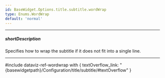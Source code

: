 ```yaml
---
id: BaseWidget.Options.title.subtitle.wordWrap
type: Enums.WordWrap
default: 'normal'
---
```

---
##### shortDescription
Specifies how to wrap the subtitle if it does not fit into a single line.

---
#include dataviz-ref-wordwrap with {
    textOverflow_link: "{basewidgetpath}/Configuration/title/subtitle/#textOverflow"
}